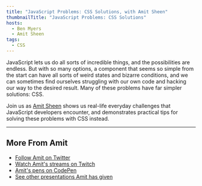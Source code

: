 ```yaml
---
title: "JavaScript Problems: CSS Solutions, with Amit Sheen"
thumbnailTitle: "JavaScript Problems: CSS Solutions"
hosts:
  - Ben Myers
  - Amit Sheen
tags:
  - CSS
---
```


JavaScript lets us do all sorts of incredible things, and the possibilities are endless. But with so many options, a component that seems so simple from the start can have all sorts of weird states and bizarre conditions, and we can sometimes find ourselves struggling with our own code and hacking our way to the desired result. Many of these problems have far simpler solutions: CSS.

Join us as [Amit Sheen](https://twitter.com/amit_sheen) shows us real-life everyday challenges that JavaScript developers encounter, and demonstrates practical tips for solving these problems with CSS instead.

---

## More From Amit

- [Follow Amit on Twitter](https://twitter.com/amit_sheen)
- [Watch Amit's streams on Twitch](https://twitch.tv/amit_sheen)
- [Amit's pens on CodePen](https://codepen.io/amit_sheen)
- [See other presentations Amit has given](https://www.amitsh.com/)